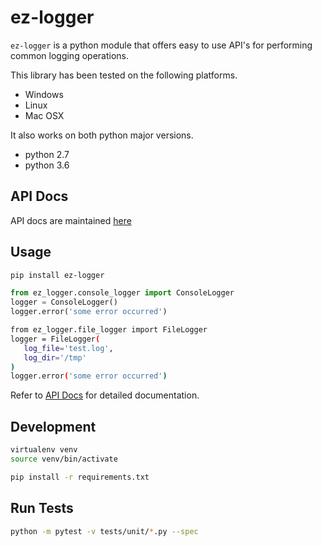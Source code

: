 ez-logger
==

`ez-logger` is a python module that offers easy to use API's for performing common logging operations.

This library has been tested on the following platforms.
* Windows
* Linux
* Mac OSX

It also works on both python major versions.

* python 2.7
* python 3.6

API Docs
--

API docs are maintained [here](https://ez-logger.readthedocs.io/en/latest/index.html)

Usage
--

```bash
pip install ez-logger
```

```python
from ez_logger.console_logger import ConsoleLogger
logger = ConsoleLogger()
logger.error('some error occurred')
```

```bash
from ez_logger.file_logger import FileLogger
logger = FileLogger(
   log_file='test.log',
   log_dir='/tmp'
)
logger.error('some error occurred')
```

Refer to [API Docs](https://ez-logger.readthedocs.io/en/latest/index.html) for detailed documentation.

Development
--

```bash
virtualenv venv
source venv/bin/activate

pip install -r requirements.txt
```

Run Tests
--

```bash
python -m pytest -v tests/unit/*.py --spec
```
